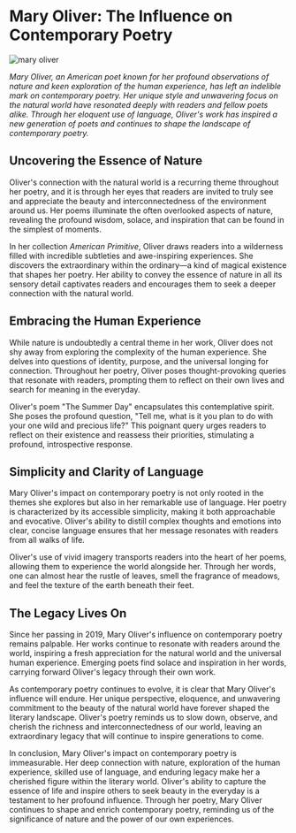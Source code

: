 # Mary Oliver: The Influence on Contemporary Poetry

![mary oliver](https://images.unsplash.com/photo-1560807707-71f4aeff2dfe?ixid=MXwxMjA3fDB8MHxwaG90by1wYWdlfHx8fGVufDB8fHw%3D&ixlib=rb-1.2.1&auto=format&fit=crop&w=900&q=80)


*Mary Oliver, an American poet known for her profound observations of nature and keen exploration of the human experience, has left an indelible mark on contemporary poetry. Her unique style and unwavering focus on the natural world have resonated deeply with readers and fellow poets alike. Through her eloquent use of language, Oliver's work has inspired a new generation of poets and continues to shape the landscape of contemporary poetry.*

## Uncovering the Essence of Nature

Oliver's connection with the natural world is a recurring theme throughout her poetry, and it is through her eyes that readers are invited to truly see and appreciate the beauty and interconnectedness of the environment around us. Her poems illuminate the often overlooked aspects of nature, revealing the profound wisdom, solace, and inspiration that can be found in the simplest of moments.

In her collection *American Primitive*, Oliver draws readers into a wilderness filled with incredible subtleties and awe-inspiring experiences. She discovers the extraordinary within the ordinary—a kind of magical existence that shapes her poetry. Her ability to convey the essence of nature in all its sensory detail captivates readers and encourages them to seek a deeper connection with the natural world.

## Embracing the Human Experience

While nature is undoubtedly a central theme in her work, Oliver does not shy away from exploring the complexity of the human experience. She delves into questions of identity, purpose, and the universal longing for connection. Throughout her poetry, Oliver poses thought-provoking queries that resonate with readers, prompting them to reflect on their own lives and search for meaning in the everyday.

Oliver's poem "The Summer Day" encapsulates this contemplative spirit. She poses the profound question, "Tell me, what is it you plan to do with your one wild and precious life?" This poignant query urges readers to reflect on their existence and reassess their priorities, stimulating a profound, introspective response.

## Simplicity and Clarity of Language

Mary Oliver's impact on contemporary poetry is not only rooted in the themes she explores but also in her remarkable use of language. Her poetry is characterized by its accessible simplicity, making it both approachable and evocative. Oliver's ability to distill complex thoughts and emotions into clear, concise language ensures that her message resonates with readers from all walks of life.

Oliver's use of vivid imagery transports readers into the heart of her poems, allowing them to experience the world alongside her. Through her words, one can almost hear the rustle of leaves, smell the fragrance of meadows, and feel the texture of the earth beneath their feet.

## The Legacy Lives On

Since her passing in 2019, Mary Oliver's influence on contemporary poetry remains palpable. Her works continue to resonate with readers around the world, inspiring a fresh appreciation for the natural world and the universal human experience. Emerging poets find solace and inspiration in her words, carrying forward Oliver's legacy through their own work.

As contemporary poetry continues to evolve, it is clear that Mary Oliver's influence will endure. Her unique perspective, eloquence, and unwavering commitment to the beauty of the natural world have forever shaped the literary landscape. Oliver's poetry reminds us to slow down, observe, and cherish the richness and interconnectedness of our world, leaving an extraordinary legacy that will continue to inspire generations to come.

In conclusion, Mary Oliver's impact on contemporary poetry is immeasurable. Her deep connection with nature, exploration of the human experience, skilled use of language, and enduring legacy make her a cherished figure within the literary world. Oliver's ability to capture the essence of life and inspire others to seek beauty in the everyday is a testament to her profound influence. Through her poetry, Mary Oliver continues to shape and enrich contemporary poetry, reminding us of the significance of nature and the power of our own experiences.